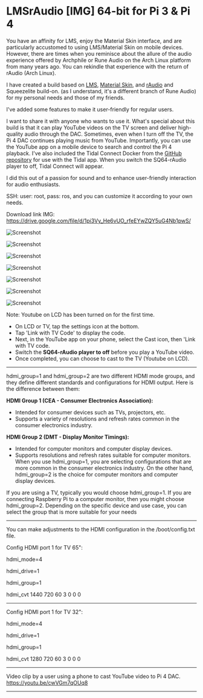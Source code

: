 # LMSrAudio [IMG] 64-bit for Pi 3 & Pi 4
You have an affinity for LMS, enjoy the Material Skin interface, and are particularly accustomed to using LMS/Material Skin on mobile devices. However, there are times when you reminisce about the allure of the audio experience offered by Archphile or Rune Audio on the Arch Linux platform from many years ago. You can rekindle that experience with the return of rAudio (Arch Linux).

I have created a build based on [LMS](https://forums.slimdevices.com/forum/user-forums/logitech-media-server), [Material Skin](https://github.com/CDrummond/lms-material), and [rAudio](https://github.com/rern/rAudio) and Squeezelite build-on.  (as I understand, it's a different branch of Rune Audio) for my personal needs and those of my friends.

I've added some features to make it user-friendly for regular users.

I want to share it with anyone who wants to use it. What's special about this build is that it can play YouTube videos on the TV screen and deliver high-quality audio through the DAC. Sometimes, even when I turn off the TV, the Pi 4 DAC continues playing music from YouTube. Importantly, you can use the YouTube app on a mobile device to search and control the Pi 4 playback. I've also included the Tidal Connect Docker from the [GitHub repository](https://github.com/GioF71/tidal-connect) for use with the Tidal app. When you switch the SQ64-rAudio player to off, Tidal Connect will appear.

I did this out of a passion for sound and to enhance user-friendly interaction for audio enthusiasts.

SSH: user: root, pass: ros, and you can customize it according to your own needs.





Download link IMG:
https://drive.google.com/file/d/1pi3Vy_He6vUO_rfeEYwZQY5uG4Nb1pwS/

![Screenshot](LMSrAudio-menu.png)

![Screenshot](LMSrAudioUI.png)

![Screenshot](https://raw.githubusercontent.com/lovehifi/addraudio/main/App_RuneAudio.jpg)

![Screenshot](https://raw.githubusercontent.com/lovehifi/addraudio/main/playonusb2.png)

![Screenshot](https://raw.githubusercontent.com/lovehifi/addraudio/main/Eqfa12LMS.png)

![Screenshot](https://raw.githubusercontent.com/lovehifi/addraudio/main/tidal-connect.jpg)


![Screenshot](https://raw.githubusercontent.com/lovehifi/addraudio/main/play-ytube.png)

Note:
Youtube on LCD has been turned on for the first time.
- On LCD or TV, tap the settings icon at the bottom.
- Tap 'Link with TV Code' to display the code.
- Next, in the YouTube app on your phone, select the Cast icon, then 'Link with TV code.
- Switch the **SQ64-rAudio player to off** before you play a YouTube video.
- Once completed, you can choose to cast to the TV (Youtube on LCD).
>
------------
>
hdmi_group=1 and hdmi_group=2 are two different HDMI mode groups, and they define different standards and configurations for HDMI output. Here is the difference between them:

**HDMI Group 1 (CEA - Consumer Electronics Association):**

- Intended for consumer devices such as TVs, projectors, etc.
- Supports a variety of resolutions and refresh rates common in the consumer electronics industry.


**HDMI Group 2 (DMT - Display Monitor Timings):**

- Intended for computer monitors and computer display devices.
- Supports resolutions and refresh rates suitable for computer monitors.
When you use hdmi_group=1, you are selecting configurations that are more common in the consumer electronics industry. On the other hand, hdmi_group=2 is the choice for computer monitors and computer display devices.

If you are using a TV, typically you would choose hdmi_group=1. If you are connecting Raspberry Pi to a computer monitor, then you might choose hdmi_group=2. Depending on the specific device and use case, you can select the group that is more suitable for your needs
>
---------
You can make adjustments to the HDMI configuration in the /boot/config.txt file.

Config HDMI port 1 for TV 65":
>
hdmi_mode=4
>
hdmi_drive=1
>
hdmi_group=1
>
hdmi_cvt 1440 720 60 3 0 0 0
>
>
---------------
>

Config HDMI port 1 for TV 32":
>
hdmi_mode=4
>
hdmi_drive=1
>
hdmi_group=1
>
hdmi_cvt 1280 720 60 3 0 0 0
>
--------------------

Video clip by a user using a phone to cast YouTube video to Pi 4 DAC.
https://youtu.be/cwVGm7qOUq8


----------------
